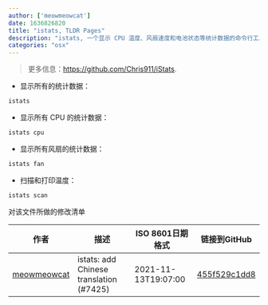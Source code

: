 ```yaml
---
author: ['meowmeowcat']
date: 1636826820
title: "istats, TLDR Pages"
description: "istats, 一个显示 CPU 温度、风扇速度和电池状态等统计数据的命令行工具。"
categories: "osx"
---
```

> 更多信息：<https://github.com/Chris911/iStats>.

- 显示所有的统计数据：

```bash
istats
```

- 显示所有 CPU 的统计数据：

```bash
istats cpu
```

- 显示所有风扇的统计数据：

```bash
istats fan
```

- 扫描和打印温度：

```bash
istats scan
```
对该文件所做的修改清单


作者 | 描述 | ISO 8601日期格式 | 链接到GitHub
------|-----|-----|-----
[meowmeowcat](mailto:meowmeowcat1211@gmail.com) | istats: add Chinese translation (#7425) | 2021-11-13T19:07:00 | [455f529c1dd8](https://github.com/tldr-pages/tldr/commit/455f529c1dd8bc8ef15ebf4fc6dd11526b571a3e)

